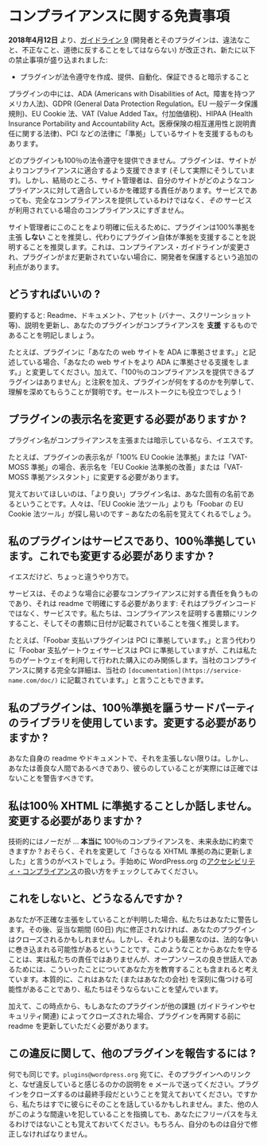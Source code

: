 <!--
# Compliance Disclaimers
-->

# コンプライアンスに関する免責事項

<!--
As of **April 12, 2018**, [Guideline 9](https://developer.wordpress.org/plugins/wordpress-org/detailed-plugin-guidelines/#9-developers-and-their-plugins-must-not-do-anything-illegal-dishonest-or-morally-offensive) (Developers and their plugins must not do anything illegal, dishonest, or morally offensive.) has been amended to include the following new prohibition:
-->

**2018年4月12日** より、[ガイドライン 9](https://developer.wordpress.org/plugins/wordpress-org/detailed-plugin-guidelines/#9-developers-and-their-plugins-must-not-do-anything-illegal-dishonest-or-morally-offensive) (開発者とそのプラグインは、違法なこと、不正なこと、道徳に反することをしてはならない) が改正され、新たに以下の禁止事項が盛り込まれました:

<!--
- implying that a plugin can create, provide, automate, or guarantee legal compliance
-->

- プラグインが法令遵守を作成、提供、自動化、保証できると暗示すること

<!--
Some plugins offer to assist a site with being ‘compliant’ with laws like the ADA, GDPR, EU Cookie Law, VAT, HIPPA, PCI, and so on.
-->

プラグインの中には、ADA (Americans with Disabilities of Act。障害を持つアメリカ人法)、GDPR (General Data Protection Regulation。EU 一般データ保護規則)、EU Cookie 法、VAT (Value Added Tax。付加価値税)、HIPAA (Health Insurance Portability and Accountability Act。医療保険の相互運用性と説明責任に関する法律)、PCI などの法律に「準拠」しているサイトを支援するものもあります。

<!--
No plugin can offer 100% legal compliance. They can (and do) assist sites with being more compliant. Still, at the end of the day, the responsibility remains with the site administrators to ensure their sites meet the qualifications for any compliance. Even services are not providing full compliance, just compliance when _their_ service is in use.
-->

どのプラグインも100％の法令遵守を提供できません。プラグインは、サイトがよりコンプライアンスに適合するよう支援できます (そして実際にそうしています)。しかし、結局のところ、サイト管理者は、自分のサイトがどのようなコンプライアンスに対して適合しているかを確認する責任があります。サービスであっても、完全なコンプライアンスを提供しているわけではなく、_その_ サービスが利用されている場合のコンプライアンスにすぎません。

<!--
In order to make this more clear to site administrators, we recommend that plugins do **not** claim to be 100% compliant, and instead to explain that the plugin itself will assist in compliance. This has the added benefit of protecting developers in the case where compliance guidelines change and the plugin has not yet been updated.
-->

サイト管理者にこのことをより明確に伝えるために、プラグインは100%準拠を主張 **しない** ことを推奨し、代わりにプラグイン自体が準拠を支援することを説明することを推奨します。これは、コンプライアンス・ガイドラインが変更され、プラグインがまだ更新されていない場合に、開発者を保護するという追加の利点があります。

<!--
## What do I need to do?
-->

## どうすればいいの ?

<!--
tl;dr: Update your readme, documentation, assets (banners, screenshots, etc), and descriptions to clearly state that your plugin is meant to **assist** in compliance.
-->

要約すると: Readme、ドキュメント、アセット (バナー、スクリーンショット等)、説明を更新し、あなたのプラグインがコンプライアンスを **支援** するものであることを明記しましょう。

<!--
For example, if your plugin says it “will make your website ADA compliant.” you should change that to “will help make your website more ADA compliant.” In addition, it would be wise to add in a note that “no plugin can provide 100% compliance” and then enumerate what yours does to get people closer. It’ll help your sales pitches too!
-->

たとえば、プラグインに「あなたの web サイトを ADA に準拠させます。」と記述している場合、「あなたの web サイトをより ADA に準拠させる支援をします。」と変更してください。加えて、「100％のコンプライアンスを提供できるプラグインはありません」と注釈を加え、プラグインが何をするのかを列挙して、理解を深めてもらうことが賢明です。セールストークにも役立つでしょう !

<!--
## Do I need to change my plugin display name?
-->

## プラグインの表示名を変更する必要がありますか ?

<!--
If your plugin name claims or implies compliance, yes.
-->

プラグイン名がコンプライアンスを主張または暗示しているなら、イエスです。

<!--
For example, if your plugin display name is “100% EU Cookie Law Compliance” or “VAT-MOSS Compliance” then you should change the display name to “Improve EU Cookie Law Compliance” or “VAT-MOSS Compliance Assistant”
-->

たとえば、プラグインの表示名が「100% EU Cookie 法準拠」または「VAT-MOSS 準拠」の場合、表示名を「EU Cookie 法準拠の改善」または「VAT-MOSS 準拠アシスタント」に変更する必要があります。

<!--
Keep in mind, a BETTER plugin name would be one that is unique to you. Remember, people can find “Foobar’s EU Cookie Law Tools” easier than “EU Cookie Law Tools” – they’ll remember your name easier.
-->

覚えておいてほしいのは、「より良い」プラグイン名は、あなた固有の名前であるということです。人々は、「EU Cookie 法ツール」よりも「Foobar の EU Cookie 法ツール」が探し易いのです – あなたの名前を覚えてくれるでしょう。

<!--
## My plugin’s a service and is 100% compliant. Do I still need to do this?
-->

## 私のプラグインはサービスであり、100％準拠しています。これでも変更する必要がありますか ?

<!--
Yes, but in a slightly different way.
-->

イエスだけど、ちょっと違うやり方で。

<!--
A service assumes the responsibility for the compliance needed in those cases, and that’s what needs to be clear in the readme: it’s not the plugin code, it’s the service. We strongly recommend you link to your proof of compliance, and that is has a date on it.
-->

サービスは、そのような場合に必要なコンプライアンスに対する責任を負うものであり、それは readme で明確にする必要があります: それはプラグインコードではなく、サービスです。私たちは、コンプライアンスを証明する書類にリンクすること、そしてその書類に日付が記載されていることを強く推奨します。

<!--
For example, instead of saying “Foobar Payment Plugin is PCI compliant.” you could say “The Foobar Payment Gateway Service handles PCI compliance, however this only pertains to purchases made using our gateway. Full details on our compliance can be found in our `[documentation](https://service-name.com/doc/)`.”
-->

たとえば、「Foobar 支払いプラグインは PCI に準拠しています。」と言う代わりに「Foobar 支払ゲートウェイサービスは PCI に準拠していますが、これは私たちのゲートウェイを利用して行われた購入にのみ関係します。当社のコンプライアンスに関する完全な詳細は、当社の `[documentation](https://service-name.com/doc/)` に記載されています。」と言うこともできます。

<!--
## My plugin uses a 3rd party library that claims 100% compliance. Do I need to change that?
-->

## 私のプラグインは、100％準拠を謳うサードパーティのライブラリを使用しています。変更する必要がありますか ?

<!--
Not unless you also claim it in your own readme/documentation. Though you should be a good human and warn them that what they’re doing isn’t really accurate.
-->

あなた自身の readme やドキュメントで、それを主張しない限りは。しかし、あなたは善良な人間であるべきであり、彼らのしていることが実際には正確ではないことを警告すべきです。

<!--
## I only talk about 100% XHTML compliance. Do I have to change things?
-->

## 私は100％ XHTML に準拠することしか話しません。変更する必要がありますか ?

<!--
Technically no, but … can you **really** promise 100% compliance forever and ever? Probably best to change that and just say “Updated for further XHTML compliance.” Check out how WordPress.org handles [Accessibility compliance](https://wordpress.org/about/accessibility/) for a good place to start.
-->

技術的にはノーだが … **本当に** 100％のコンプライアンスを、未来永劫に約束できますか ? おそらく、それを変更して「さらなる XHTML 準拠の為に更新しました」と言うのがベストでしょう。手始めに WordPress.org の[アクセシビリティ・コンプライアンス](https://wordpress.org/about/accessibility/)の扱い方をチェックしてみてください。

<!--
## What happens if I don’t do this?
-->

## これをしないと、どうなるんですか ?

<!--
If we find you’re making inaccurate claims, we will warn you. Then if it’s not fixed in a reasonable amount of time (60 days) your plugin may be closed. Worst than that, however, you open yourself up for legal disputes. This is not actually our responsibility to protect you from, however we feel that being good stewards of open source includes educating you as to these things. Essential, this is something that could seriously hurt you (or your company), and we’d rather that not happen.
-->

あなたが不正確な主張をしていることが判明した場合、私たちはあなたに警告します。その後、妥当な期間 (60日) 内に修正されなければ、あなたのプラグインはクローズされるかもしれません。しかし、それよりも最悪なのは、法的な争いに巻き込まれる可能性があるということです。このようなことからあなたを守ることは、実は私たちの責任ではありませんが、オープンソースの良き世話人であるためには、こういったことについてあなた方を教育することも含まれると考えています。本質的に、これはあなた (またはあなたの会社) を深刻に傷つける可能性があることであり、私たちはそうならないことを望んでいます。

<!--
In addition, from this point forward, if your plugin is closed for other issues (guideline or security related), we will require you to update the readme before we will reopen the plugin.
-->

加えて、この時点から、もしあなたのプラグインが他の課題 (ガイドラインやセキュリティ関連) によってクローズされた場合、プラグインを再開する前に readme を更新していただく必要があります。

<!--
## How do I report other plugins for this violation?
-->

## この違反に関して、他のプラグインを報告するには ?

<!--
Same way you would anything. Email `plugins@wordpress.org` with a link to their plugin and an explanation as to why you feel they’re in violation. Keep in mind, closing a plugin is a last resort, so we may already be talking to them about it. Also remember pointing out other people making this mistake doesn’t give you a free pass. You have to fix your own stuff too.
-->

何でも同じです。`plugins@wordpress.org` 宛てに、そのプラグインへのリンクと、なぜ違反していると感じるのかの説明を e メールで送ってください。プラグインをクローズするのは最終手段だということを覚えておいてください。ですから、私たちはすでに彼らにそのことを話しているかもしれません。また、他の人がこのような間違いを犯していることを指摘しても、あなたにフリーパスを与えるわけではないことも覚えておいてください。もちろん、自分のものは自分で修正しなければなりません。
